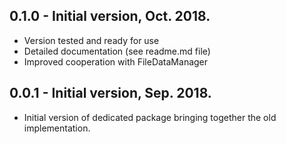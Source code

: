 ## 0.1.0 - Initial version, Oct. 2018.
* Version tested and ready for use
* Detailed documentation (see readme.md file)
* Improved cooperation with FileDataManager

## 0.0.1 - Initial version, Sep. 2018.
* Initial version of dedicated package bringing together the old implementation.
